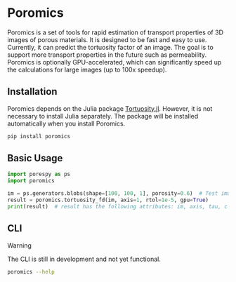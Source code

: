 # Poromics

Poromics is a set of tools for rapid estimation of transport properties of 3D images of porous materials. It is designed to be fast and easy to use. Currently, it can predict the tortuosity factor of an image. The goal is to support more transport properties in the future such as permeability. Poromics is optionally GPU-accelerated, which can significantly speed up the calculations for large images (up to 100x speedup).

## Installation

Poromics depends on the Julia package [Tortuosity.jl](https://github.com/ma-sadeghi/Tortuosity.jl/). However, it is not necessary to install Julia separately. The package will be installed automatically when you install Poromics.

```bash
pip install poromics
```

## Basic Usage

```python
import porespy as ps
import poromics

im = ps.generators.blobs(shape=[100, 100, 1], porosity=0.6)  # Test image
result = poromics.tortuosity_fd(im, axis=1, rtol=1e-5, gpu=True)
print(result)  # result has the following attributes: im, axis, tau, c
```

## CLI

> [!WARNING]  
> The CLI is still in development and not yet functional.

```bash
poromics --help
```
